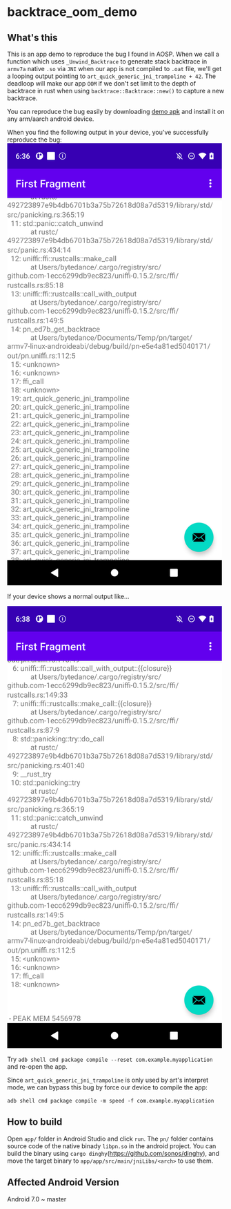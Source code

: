 # backtrace_oom_demo

## What's this

This is an app demo to reproduce the bug I found in AOSP. When we call a function which uses `_Unwind_Backtrace` to generate stack backtrace in `armv7a` native `.so` via `JNI` when our app is not compiled to `.oat` file, we'll get a looping output pointing to `art_quick_generic_jni_trampoline + 42`. The deadloop will make our app `OOM` if we don't set limit to the depth of backtrace in rust when using `backtrace::Backtrace::new()` to capture a new backtrace.

You can reproduce the bug easily by downloading [demo apk](https://github.com/name1e5s/backtrace_oom_demo/releases/download/demo/app-debug.apk) and install it on any arm/aarch android device.

When you find the following output in your device, you've successfully reproduce the bug:
![](./jni.jpg)

If your device shows a normal output like...

![](./aot.jpg)

Try `adb shell cmd package compile --reset com.example.myapplication` and re-open the app.


Since `art_quick_generic_jni_trampoline` is only used by art's interpret mode, we can bypass this bug by force our device to compile the app:

```
adb shell cmd package compile -m speed -f com.example.myapplication
```

## How to build

Open `app/` folder in Android Studio and click `run`. 
The `pn/` folder contains source code of the native binady `libpn.so` in the android project. You can build the binary using `cargo dinghy`(https://github.com/sonos/dinghy), and move the target binary to `app/app/src/main/jniLibs/<arch>` to use them.

## Affected Android Version

Android 7.0 ~ master